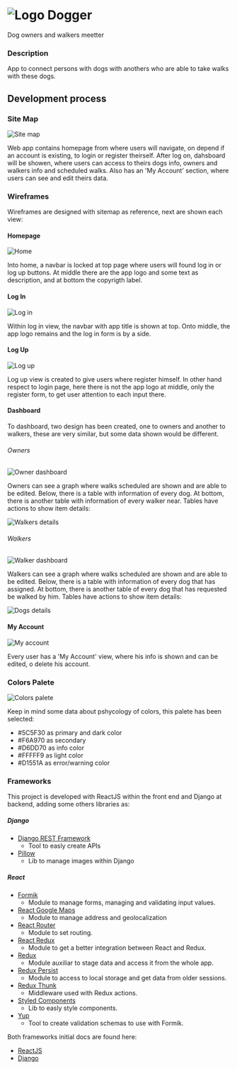 ![Logo](../src/assets/img/png/logo/dogger_logo.png)
Dogger
===

Dog owners and walkers meetter

### Description
App to connect persons with dogs with anothers who are able to take walks with these dogs.

Development process
---

### Site Map

![Site map](./sitemap.png)

Web app contains homepage from where users will navigate, on depend if an account is existing, to login or register theirself. After log on, dahsboard will be showen, where users can access to theirs dogs info, owners and walkers info and scheduled walks. Also has an 'My Account' section, where users can see and edit theirs data.

### Wireframes

Wireframes are designed with sitemap as reference, next are shown each view:

#### Homepage

![Home](./Wireframes/Home.png)

Into home, a navbar is locked at top page where users will found log in or log up buttons. At middle there are the app logo and some text as description, and at bottom the copyrigth label.

#### Log In

![Log in](./Wireframes/Log_in.png)

Within log in view, the navbar with app title is shown at top. Onto middle, the app logo remains and the log in form is by a side.


#### Log Up

![Log up](./Wireframes/Log_Up.png)

Log up view is created to give users where register himself. In other hand respect to login page, here there is not the app logo at middle, only the register form, to get user attention to each input there.

#### Dashboard

To dashboard, two design has been created, one to owners and another to walkers, these are very similar, but some data shown would be different.

###### Owners
![Owner dashboard](./Wireframes/dashboard_owner.png)

Owners can see a graph where walks scheduled are shown and are able to be edited. Below, there is a table with information of every dog. At bottom, there is another table with information of every walker near. Tables have actions to show item details:

![Walkers details](./Wireframes/details_walker.png)

###### Walkers
![Walker dashboard](./Wireframes/dashboard_walker.png)

Walkers can see a graph where walks scheduled are shown and are able to be edited. Below, there is a table with information of every dog that has assigned. At bottom, there is another table of every dog that has requested be walked by him. Tables have actions to show item details:

![Dogs details](./Wireframes/details_dog.png)

#### My Account

![My account](./Wireframes/My_account.png)

Every user has a 'My Account' view, where his info is shown and can be edited, o delete his account.

### Colors Palete

![Colors palete](./colors_palete.jpeg)

Keep in mind some data about pshycology of colors, this palete has been selected: 
- #5C5F30 as primary and dark color
- #F6A970 as secondary
- #D6DD70 as info color
- #FFFFF9 as light color
- #D1551A as error/warning color

### Frameworks

This project is developed with ReactJS within the front end and Django at backend, adding some others libraries as:

##### Django
- [Django REST Framework](https://www.django-rest-framework.org/)
  - Tool to easly create APIs
- [Pillow](https://pillow.readthedocs.io/en/stable/)
  - Lib to manage images within Django

##### React
- [Formik](https://formik.org/)
  - Module to manage forms, managing and validating input values.
- [React Google Maps](https://tomchentw.github.io/react-google-maps/)
  - Module to manage address and geolocalization
- [React Router](https://reactrouter.com/)
  - Module to set routing.
- [React Redux](https://react-redux.js.org/)
  - Module to get a better integration between React and Redux.
- [Redux](https://redux.js.org/)
  - Module auxiliar to stage data and access it from the whole app.
- [Redux Persist](https://github.com/rt2zz/redux-persist)
  - Module to access to local storage and get data from older sessions.
- [Redux Thunk](https://github.com/reduxjs/redux-thunk)
  - Middleware used with Redux actions.
- [Styled Components](https://styled-components.com/)
  - Lib to easly style components.
- [Yup](https://github.com/jquense/yup)
  - Tool to create validation schemas to use with Formik.

Both frameworks initial docs are found here:
- [ReactJS](./README-rj.md)
- [Django](./README-django.md)

